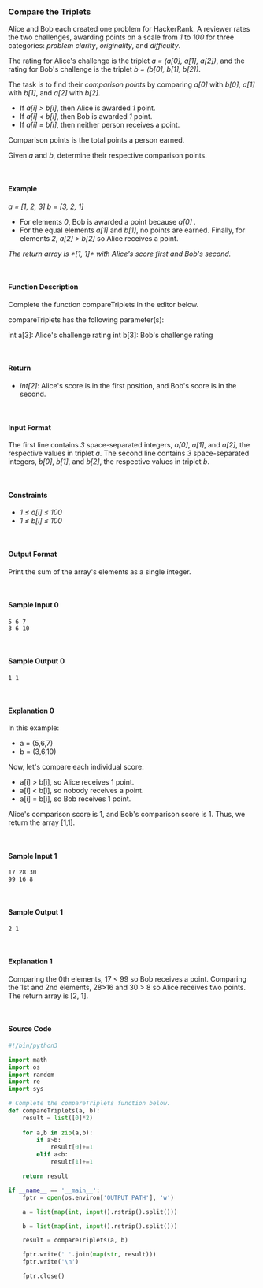 ### Compare the Triplets

Alice and Bob each created one problem for HackerRank. A reviewer rates the two challenges, awarding points on a scale from *1* to *100* for three categories: *problem clarity*, *originality*, and *difficulty*.

The rating for Alice's challenge is the triplet *a = (a[0], a[1], a[2])*, and the rating for Bob's challenge is the triplet *b = (b[0], b[1], b[2])*.

The task is to find their *comparison points* by comparing *a[0]* with *b[0]*, *a[1]* with *b[1]*, and *a[2]* with *b[2]*.

- If *a[i] > b[i]*, then Alice is awarded *1* point.
- If *a[i] < b[i]*, then Bob is awarded *1* point.
- If *a[i] = b[i]*, then neither person receives a point.

Comparison points is the total points a person earned.

Given *a* and *b*, determine their respective comparison points.

<br/>

#### Example

*a = [1, 2, 3]*
*b = [3, 2, 1]*

- For elements *0*, Bob is awarded a point because *a[0] .*
- For the equal elements *a[1]* and *b[1]*, no points are earned. Finally, for elements *2*, *a[2] > b[2]* so Alice receives a point.

*The return array is \*[1, 1]\* with Alice's score first and Bob's second.*

<br/>

#### Function Description

Complete the function compareTriplets in the editor below.

compareTriplets has the following parameter(s):

int a[3]: Alice's challenge rating
int b[3]: Bob's challenge rating

<br/>

#### Return

- *int[2]*: Alice's score is in the first position, and Bob's score is in the second.

<br/>

#### **Input Format**

The first line contains *3* space-separated integers, *a[0]*, *a[1]*, and *a[2]*, the respective values in triplet *a*.
The second line contains *3* space-separated integers, *b[0]*, *b[1]*, and *b[2]*, the respective values in triplet *b*.

<br/>

#### **Constraints**

- *1 ≤ a[i] ≤ 100*
- *1 ≤ b[i] ≤ 100*

<br/>

#### **Output Format**

Print the sum of the array's elements as a single integer.

<br/>

#### **Sample Input 0**

```
5 6 7
3 6 10
```

<br/>

#### **Sample Output 0**

```
1 1
```

<br/>

#### **Explanation 0**

In this example:

- a = (5,6,7)
- b = (3,6,10)

Now, let's compare each individual score:

- a[i] > b[i], so Alice receives 1 point.
- a[i] < b[i], so nobody receives a point.
- a[i] = b[i], so Bob receives 1 point.

Alice's comparison score is 1, and Bob's comparison score is 1. Thus, we return the array [1,1].

<br/>

#### **Sample Input 1**

```
17 28 30
99 16 8
```

<br/>

#### **Sample Output 1**

```
2 1
```

<br/>

#### **Explanation 1**

Comparing the 0th elements, 17 < 99 so Bob receives a point.
Comparing the 1st and 2nd elements, 28>16 and 30 > 8 so Alice receives two points.
The return array is [2, 1].

<br/>

#### Source Code

```python
#!/bin/python3

import math
import os
import random
import re
import sys

# Complete the compareTriplets function below.
def compareTriplets(a, b):
    result = list([0]*2)
    
    for a,b in zip(a,b):
        if a>b:
            result[0]+=1
        elif a<b:
            result[1]+=1

    return result

if __name__ == '__main__':
    fptr = open(os.environ['OUTPUT_PATH'], 'w')

    a = list(map(int, input().rstrip().split()))

    b = list(map(int, input().rstrip().split()))

    result = compareTriplets(a, b)

    fptr.write(' '.join(map(str, result)))
    fptr.write('\n')

    fptr.close()

```
